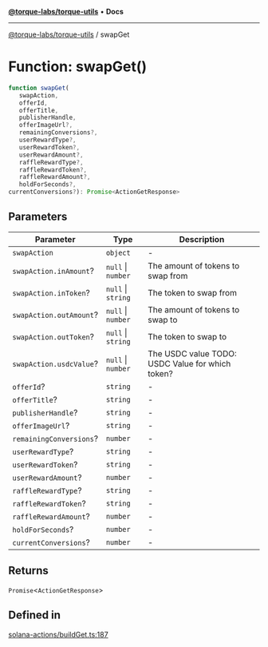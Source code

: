 [**@torque-labs/torque-utils**](../README.md) • **Docs**

***

[@torque-labs/torque-utils](../README.md) / swapGet

# Function: swapGet()

```ts
function swapGet(
   swapAction, 
   offerId, 
   offerTitle, 
   publisherHandle, 
   offerImageUrl?, 
   remainingConversions?, 
   userRewardType?, 
   userRewardToken?, 
   userRewardAmount?, 
   raffleRewardType?, 
   raffleRewardToken?, 
   raffleRewardAmount?, 
   holdForSeconds?, 
currentConversions?): Promise<ActionGetResponse>
```

## Parameters

| Parameter | Type | Description |
| ------ | ------ | ------ |
| `swapAction` | `object` | - |
| `swapAction.inAmount`? | `null` \| `number` | The amount of tokens to swap from |
| `swapAction.inToken`? | `null` \| `string` | The token to swap from |
| `swapAction.outAmount`? | `null` \| `number` | The amount of tokens to swap to |
| `swapAction.outToken`? | `null` \| `string` | The token to swap to |
| `swapAction.usdcValue`? | `null` \| `number` | The USDC value TODO: USDC Value for which token? |
| `offerId`? | `string` | - |
| `offerTitle`? | `string` | - |
| `publisherHandle`? | `string` | - |
| `offerImageUrl`? | `string` | - |
| `remainingConversions`? | `number` | - |
| `userRewardType`? | `string` | - |
| `userRewardToken`? | `string` | - |
| `userRewardAmount`? | `number` | - |
| `raffleRewardType`? | `string` | - |
| `raffleRewardToken`? | `string` | - |
| `raffleRewardAmount`? | `number` | - |
| `holdForSeconds`? | `number` | - |
| `currentConversions`? | `number` | - |

## Returns

`Promise`\<`ActionGetResponse`\>

## Defined in

[solana-actions/buildGet.ts:187](https://github.com/torque-labs/torque-utils/blob/fcba00c7b8994c0932484e8f489988b91291c603/solana-actions/buildGet.ts#L187)
